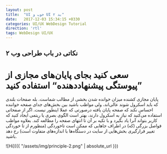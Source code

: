 ```yaml
---
layout: post
title:  "UI خوب و UI بد ۲"
date:   2017-12-03 15:34:15 +0330
categories: UI/UX WebDesign Tutorial
direction: 'rtl'
tags: WebDesign UI/UX
---
```


## نکاتی در باب طراحی وب ۲

# سعی کنید بجای پایان‌های مجازی از ”پیوستگی پیشنهاددهنده“ استفاده کنید

پایان مجازی کشنده میزان خوانده شدن بخشی از مطالب شماست. بله صفحات بلندی که باید اسکرول شوند عالی‌اند، ولی مواظب باشید بین بخش‌های جدای صفحه خواننده احساس نکند که صفحه پایان یافته درصورتی که عملا اینطور نیست. اگر از صفحاتی استفاده می‌کنید که نیاز به اسکرول دارند، بهتر است الگوی بصری یا ریتمی ایجاد کنید که کاربر بتواند آنرا یاد بگیرد و با تکیه بر آن تا انتهای صفحه را مطالعه کند.
بعلاوه مواظب فواصل بزرگی (که) در اطراف جاهایی که ممکن است تاخوردگی (منظورم از تا خوردگی تغییر قرارگیری بخش‌هایی از سایت در دستگاه‌ها با اندازه‌های متفاوت است) رخ دهد باشید.

![Hi]({{ "/assets/img/principle-2.png" | absolute_url }})
